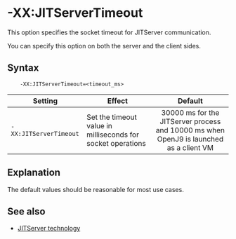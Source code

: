 <!--
* Copyright (c) 2021, 2021 IBM Corp. and others
*
* This program and the accompanying materials are made
* available under the terms of the Eclipse Public License 2.0
* which accompanies this distribution and is available at
* https://www.eclipse.org/legal/epl-2.0/ or the Apache
* License, Version 2.0 which accompanies this distribution and
* is available at https://www.apache.org/licenses/LICENSE-2.0.
*
* This Source Code may also be made available under the
* following Secondary Licenses when the conditions for such
* availability set forth in the Eclipse Public License, v. 2.0
* are satisfied: GNU General Public License, version 2 with
* the GNU Classpath Exception [1] and GNU General Public
* License, version 2 with the OpenJDK Assembly Exception [2].
*
* [1] https://www.gnu.org/software/classpath/license.html
* [2] http://openjdk.java.net/legal/assembly-exception.html
*
* SPDX-License-Identifier: EPL-2.0 OR Apache-2.0 OR GPL-2.0 WITH
* Classpath-exception-2.0 OR LicenseRef-GPL-2.0 WITH Assembly-exception
-->

# -XX:JITServerTimeout

This option specifies the socket timeout for JITServer communication.

You can specify this option on both the server and the client sides.

## Syntax

        -XX:JITServerTimeout=<timeout_ms>

| Setting                 | Effect | Default                                                                            |
|-------------------------|--------|:----------------------------------------------------------------------------------:|
|`-XX:JITServerTimeout`           | Set the timeout value in milliseconds for socket operations | 30000 ms for the JITServer process and 10000 ms when OpenJ9 is launched as a client VM                                                                                    |


## Explanation

The default values should be reasonable for most use cases.

## See also

- [JITServer technology](jitserver.md)

<!-- ==== END OF TOPIC ==== xxjitservertimeout.md ==== -->

